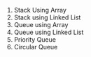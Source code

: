 
1. Stack Using Array
2. Stack using Linked List
3. Queue using Array
4. Queue using Linked List
5. Priority Queue
6. Circular Queue
